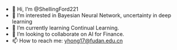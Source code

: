 - 👋 Hi, I’m @ShellingFord221
- 👀 I’m interested in Bayesian Neural Network, uncertainty in deep learning
- 🌱 I’m currently learning Continual Learning.
- 💞️ I’m looking to collaborate on AI for Finance.
- 📫 How to reach me: yhong17@fudan.edu.cn

<!---
ShellingFord221/ShellingFord221 is a ✨ special ✨ repository because its `README.md` (this file) appears on your GitHub profile.
You can click the Preview link to take a look at your changes.
--->
